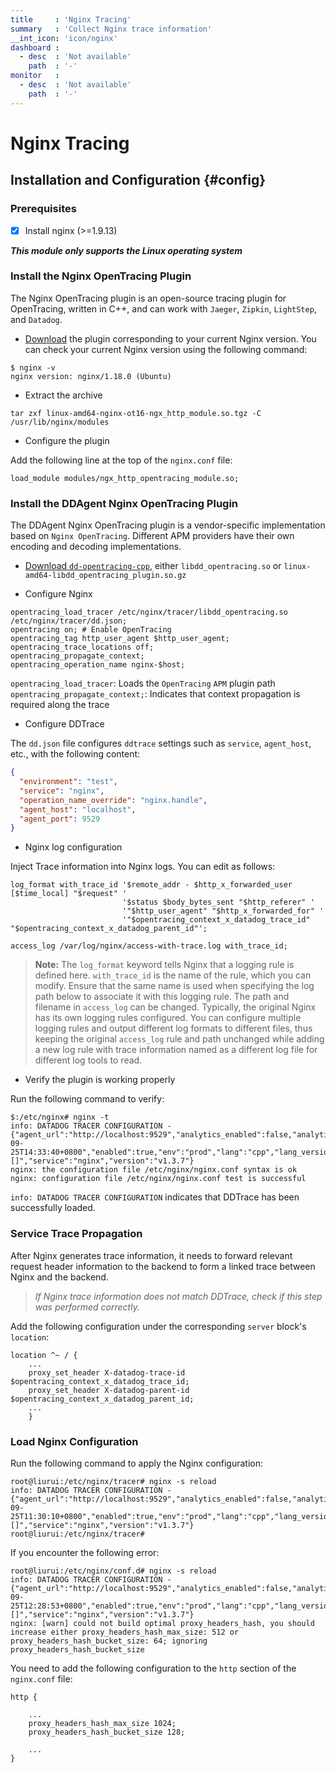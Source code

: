 ```yaml
---
title     : 'Nginx Tracing'
summary   : 'Collect Nginx trace information'
__int_icon: 'icon/nginx'
dashboard :
  - desc  : 'Not available'
    path  : '-'
monitor   :
  - desc  : 'Not available'
    path  : '-'
---
```


<!-- markdownlint-disable MD025 -->
# Nginx Tracing
<!-- markdownlint-enable -->


## Installation and Configuration {#config}

### Prerequisites

- [x] Install nginx (>=1.9.13)

***This module only supports the Linux operating system***


### Install the Nginx OpenTracing Plugin

The Nginx OpenTracing plugin is an open-source tracing plugin for OpenTracing, written in C++, and can work with `Jaeger`, `Zipkin`, `LightStep`, and `Datadog`.

- [Download](https://github.com/opentracing-contrib/nginx-opentracing/releases) the plugin corresponding to your current Nginx version. You can check your current Nginx version using the following command:

```shell
$ nginx -v
nginx version: nginx/1.18.0 (Ubuntu)
```

- Extract the archive

```shell
tar zxf linux-amd64-nginx-ot16-ngx_http_module.so.tgz -C /usr/lib/nginx/modules
```

- Configure the plugin

Add the following line at the top of the `nginx.conf` file:

```nginx
load_module modules/ngx_http_opentracing_module.so;
```


### Install the DDAgent Nginx OpenTracing Plugin

The DDAgent Nginx OpenTracing plugin is a vendor-specific implementation based on `Nginx OpenTracing`. Different APM providers have their own encoding and decoding implementations.

- [Download `dd-opentracing-cpp`](https://github.com/DataDog/dd-opentracing-cpp/releases/latest), either `libdd_opentracing.so` or `linux-amd64-libdd_opentracing_plugin.so.gz`

- Configure Nginx

```nginx
opentracing_load_tracer /etc/nginx/tracer/libdd_opentracing.so /etc/nginx/tracer/dd.json;
opentracing on; # Enable OpenTracing
opentracing_tag http_user_agent $http_user_agent;
opentracing_trace_locations off;
opentracing_propagate_context;
opentracing_operation_name nginx-$host;
```

`opentracing_load_tracer`: Loads the `OpenTracing` `APM` plugin path  
`opentracing_propagate_context;`: Indicates that context propagation is required along the trace

- Configure DDTrace

The `dd.json` file configures `ddtrace` settings such as `service`, `agent_host`, etc., with the following content:

```json
{
  "environment": "test",
  "service": "nginx",
  "operation_name_override": "nginx.handle",
  "agent_host": "localhost",
  "agent_port": 9529
}
```

- Nginx log configuration

Inject Trace information into Nginx logs. You can edit as follows:

```nginx
log_format with_trace_id '$remote_addr - $http_x_forwarded_user [$time_local] "$request" '
                         '$status $body_bytes_sent "$http_referer" '
                         '"$http_user_agent" "$http_x_forwarded_for" '
                         '"$opentracing_context_x_datadog_trace_id" "$opentracing_context_x_datadog_parent_id"';

access_log /var/log/nginx/access-with-trace.log with_trace_id;
```

> **Note:** The `log_format` keyword tells Nginx that a logging rule is defined here. `with_trace_id` is the name of the rule, which you can modify. Ensure that the same name is used when specifying the log path below to associate it with this logging rule. The path and filename in `access_log` can be changed. Typically, the original Nginx has its own logging rules configured. You can configure multiple logging rules and output different log formats to different files, thus keeping the original `access_log` rule and path unchanged while adding a new log rule with trace information named as a different log file for different log tools to read.

- Verify the plugin is working properly

Run the following command to verify:

```shell
$:/etc/nginx# nginx -t
info: DATADOG TRACER CONFIGURATION - {"agent_url":"http://localhost:9529","analytics_enabled":false,"analytics_sample_rate":null,"date":"2023-09-25T14:33:40+0800","enabled":true,"env":"prod","lang":"cpp","lang_version":"201402","operation_name_override":"nginx.handle","report_hostname":false,"sampling_rules":"[]","service":"nginx","version":"v1.3.7"}
nginx: the configuration file /etc/nginx/nginx.conf syntax is ok
nginx: configuration file /etc/nginx/nginx.conf test is successful
```

`info: DATADOG TRACER CONFIGURATION` indicates that DDTrace has been successfully loaded.

### Service Trace Propagation

After Nginx generates trace information, it needs to forward relevant request header information to the backend to form a linked trace between Nginx and the backend.

> *If Nginx trace information does not match DDTrace, check if this step was performed correctly.*

Add the following configuration under the corresponding `server` block's `location`:

```nginx
location ^~ / {
    ...
    proxy_set_header X-datadog-trace-id $opentracing_context_x_datadog_trace_id;
    proxy_set_header X-datadog-parent-id $opentracing_context_x_datadog_parent_id;
    ...
    }
```

### Load Nginx Configuration

Run the following command to apply the Nginx configuration:

```shell
root@liurui:/etc/nginx/tracer# nginx -s reload
info: DATADOG TRACER CONFIGURATION - {"agent_url":"http://localhost:9529","analytics_enabled":false,"analytics_sample_rate":null,"date":"2023-09-25T11:30:10+0800","enabled":true,"env":"prod","lang":"cpp","lang_version":"201402","operation_name_override":"nginx.handle","report_hostname":false,"sampling_rules":"[]","service":"nginx","version":"v1.3.7"}
root@liurui:/etc/nginx/tracer# 
```

If you encounter the following error:

```shell
root@liurui:/etc/nginx/conf.d# nginx -s reload
info: DATADOG TRACER CONFIGURATION - {"agent_url":"http://localhost:9529","analytics_enabled":false,"analytics_sample_rate":null,"date":"2023-09-25T12:28:53+0800","enabled":true,"env":"prod","lang":"cpp","lang_version":"201402","operation_name_override":"nginx.handle","report_hostname":false,"sampling_rules":"[]","service":"nginx","version":"v1.3.7"}
nginx: [warn] could not build optimal proxy_headers_hash, you should increase either proxy_headers_hash_max_size: 512 or proxy_headers_hash_bucket_size: 64; ignoring proxy_headers_hash_bucket_size
```

You need to add the following configuration to the `http` section of the `nginx.conf` file:

```shell
http {

    ...
    proxy_headers_hash_max_size 1024;
    proxy_headers_hash_bucket_size 128;

    ...
}
```
